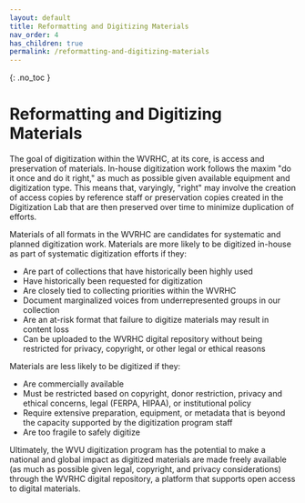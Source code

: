 ```yaml
---
layout: default
title: Reformatting and Digitizing Materials
nav_order: 4
has_children: true
permalink: /reformatting-and-digitizing-materials
---
```


{: .no_toc }

# Reformatting and Digitizing Materials

The goal of digitization within the WVRHC, at its core, is access and preservation of materials. In-house digitization work follows the maxim "do it once and do it right," as much as possible given available equipment and digitization type. This means that, varyingly, "right" may involve the creation of access copies by reference staff or preservation copies created in the Digitization Lab that are then preserved over time to minimize duplication of efforts.  

Materials of all formats in the WVRHC are candidates for systematic and planned digitization work. Materials are more likely to be digitized in-house as part of systematic digitization efforts if they:  

- Are part of collections that have historically been highly used 
- Have historically been requested for digitization  
- Are closely tied to collecting priorities within the WVRHC 
- Document marginalized voices from underrepresented groups in our collection 
- Are an at-risk format that failure to digitize materials may result in content loss 
- Can be uploaded to the WVRHC digital repository without being restricted for privacy, copyright, or other legal or ethical reasons 

Materials are less likely to be digitized if they:  

- Are commercially available 
- Must be restricted based on copyright, donor restriction, privacy and ethical concerns, legal (FERPA, HIPAA), or institutional policy 
- Require extensive preparation, equipment, or metadata that is beyond the capacity supported by the digitization program staff 
- Are too fragile to safely digitize 

Ultimately, the WVU digitization program has the potential to make a national and global impact as digitized materials are made freely available (as much as possible given legal, copyright, and privacy considerations) through the WVRHC digital repository, a platform that supports open access to digital materials. 